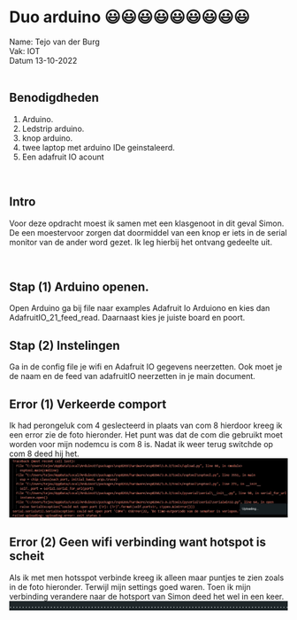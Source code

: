# Duo arduino :smiley::smiley::smiley::smiley::smiley::smiley::smiley::smiley::smiley:
Name: Tejo van der Burg 
<br>
Vak: IOT
<br>
Datum 13-10-2022
<br>
<br>

## Benodigdheden
1. Arduino.
2. Ledstrip arduino.
3. knop arduino.
4. twee laptop met arduino IDe geinstaleerd.
5. Een adafruit IO acount
<br>


## Intro
Voor deze opdracht moest ik samen met een klasgenoot in dit geval Simon. De een moestervoor zorgen dat doormiddel van een knop er iets in de serial monitor van de ander word gezet. Ik leg hierbij het ontvang gedeelte uit.

<br>

## Stap (1) Arduino openen.
Open Arduino ga bij file naar examples Adafruit Io Arduiono en kies dan AdafruitIO_21_feed_read. Daarnaast kies je juiste board en poort.
<br>

## Stap (2) Instelingen
Ga in de config file je wifi en Adafruit IO gegevens neerzetten. Ook moet je de naam en de feed van adafruitIO neerzetten in je main document.


## Error (1) Verkeerde comport
Ik had perongeluk com 4 geslecteerd in plaats van com 8 hierdoor kreeg ik een error zie de foto hieronder. Het punt was dat de com die gebruikt moet worden voor mijn nodemcu is com 8 is. Nadat ik weer terug switchde op com 8 deed hij het.
![Error van foute com](iot_images/comerror.jfif)
<br>

## Error (2) Geen wifi verbinding want hotspot is scheit
Als ik met men hotsspot verbinde kreeg ik alleen maar puntjes te zien zoals in de foto hieronder. Terwijl mijn settings goed waren. Toen ik mijn verbinding verandere naar de hotsport van Simon deed het wel in een keer.
![veel puntjes](iot_images/puntjeswifi.jfif)

